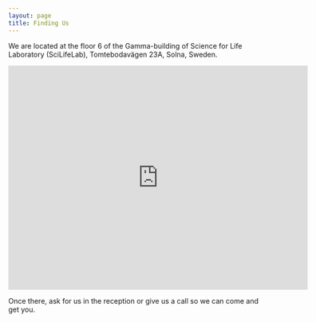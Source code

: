 ```yaml
---
layout: page
title: Finding Us
---
```


We are located at the floor 6 of the Gamma-building of Science for Life Laboratory (SciLifeLab), Tomtebodavägen 23A, Solna, Sweden.
<iframe src="https://www.google.com/maps/embed?pb=!1m18!1m12!1m3!1d2033.9513612999415!2d18.020856577691806!3d59.35045970932859!2m3!1f0!2f0!3f0!3m2!1i1024!2i768!4f13.1!3m3!1m2!1s0x465f9d9c044c1fe5%3A0xfff6f935131557c1!2sSciLifeLab!5e0!3m2!1sen!2sse!4v1706031334285!5m2!1sen!2sse" width="600" height="450" style="border:0;" allowfullscreen="" loading="lazy" referrerpolicy="no-referrer-when-downgrade"></iframe>


Once there, ask for us in the reception or give us a call so we can come and get you.
